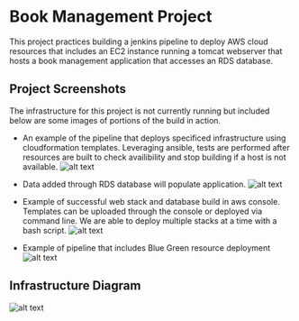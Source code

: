 # Book Management Project
This project practices building a jenkins pipeline to deploy AWS cloud resources that
includes an EC2 instance running a tomcat webserver that hosts a book management application
that accesses an RDS database. 


## Project Screenshots
The infrastructure for this project is not currently running but included
below are some images of portions of the build in action.

- An example of the pipeline that deploys specificed infrastructure 
using cloudformation templates. Leveraging ansible, tests are performed 
after resources are built to check availibility and stop building if a host 
is not available. 
![alt text](https://github.com/jtakaki-matc/Pipeline-Build/blob/main/images/project2-step3-infrastructure-test.jpg)



- Data added through RDS database will populate application.
![alt text](https://github.com/jtakaki-matc/Pipeline-Build/blob/main/images/project2-step2-book-management-staging.jpg)



- Example of successful web stack and database build in aws console. Templates can be uploaded through the console or deployed via command line. We are able to deploy 
multiple stacks at a time with a bash script.
![alt text](https://github.com/jtakaki-matc/Pipeline-Build/blob/main/images/project2-step1-web-stack-output-dev.jpg)



- Example of pipeline that includes Blue Green resource deployment
![alt text](https://github.com/jtakaki-matc/Pipeline-Build/blob/main/images/project3-step1-pipeline.jpg)


## Infrastructure Diagram 
![alt text](https://github.com/jtakaki-matc/Pipeline-Build/blob/main/images/Book%20Management%20Inf.png)
